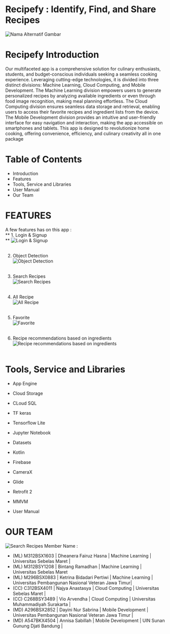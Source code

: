 # Recipefy : Identify, Find, and Share Recipes #

![Nama Alternatif Gambar](https://storage.googleapis.com/recipefy-407103.appspot.com/images/profile/1.png)

# Recipefy Introduction
Our multifaceted app is a comprehensive solution for culinary enthusiasts, students, and budget-conscious individuals seeking a seamless cooking experience. Leveraging cutting-edge technologies, it is divided into three distinct divisions: Machine Learning, Cloud Computing, and Mobile Development. The Machine Learning division empowers users to generate personalized recipes by analyzing available ingredients or even through food image recognition, making meal planning effortless. The Cloud Computing division ensures seamless data storage and retrieval, enabling users to access their favorite recipes and ingredient lists from the device. The Mobile Development division provides an intuitive and user-friendly interface for easy navigation and interaction, making the app accessible on smartphones and tablets. This app is designed to revolutionize home cooking, offering convenience, efficiency, and culinary creativity all in one package

# Table of Contents
  * Introduction
  * Features
  * Tools, Service and Libraries
  * User Manual
  * Our Team
  
# FEATURES
A few features has on this app : <br>
** 1. Login & Signup<br> **
![Login & Signup ](https://storage.googleapis.com/recipefy-407103.appspot.com/images/profile/login.png) <br><br>

2. Object Detection<br>
![Object Detection](https://storage.googleapis.com/recipefy-407103.appspot.com/images/profile/objectDetection.png) <br><br>

3. Search Recipes<br>
![Search Recipes](https://storage.googleapis.com/recipefy-407103.appspot.com/images/profile/search.png) <br><br>

4. All Recipe <br>
![All Recipe](https://storage.googleapis.com/recipefy-407103.appspot.com/images/profile/allrecipe.png) <br><br>

5. Favorite<br>
![Favorite](https://storage.googleapis.com/recipefy-407103.appspot.com/images/profile/favorite.png) <br><br>

6. Recipe recommendations based on ingredients<br>
![Recipe recommendations based on ingredients](https://storage.googleapis.com/recipefy-407103.appspot.com/images/profile/ingredients.png) <br><br>


# Tools, Service and Libraries
* App Engine
* Cloud Storage
* CLoud SQL
* TF keras
* Tensorflow Lite
* Jupyter Notebook
* Datasets
* Kotlin
* Firebase
* CameraX
* Glide
* Retrofit 2  
* MMVM

* User Manual

# OUR TEAM
![Search Recipes](https://storage.googleapis.com/recipefy-407103.appspot.com/images/profile/team.png)
Member Name :
* (ML) M312BSX1603 | Dheanera Fairuz Hasna | Machine Learning | Universitas Sebelas Maret |
* (ML) M312BSY1208 | Bintang Ramadhan | Machine Learning | Universitas Sebelas Maret 
* (ML) M296BSX0883 | Ketrina Bidadari Pertiwi | Machine Learning | Universitas Pembangunan Nasional Veteran Jawa Timur|
* (CC) C312BSX4011 | Najya Anastasya | Cloud Computing | Universitas Sebelas Maret |
* (CC) C268BSY3489 | Vio Arvendha | Cloud Computing | Universitas Muhammadiyah Surakarta |
* (MD) A296BSX2852 | Dayini Nur Sabrina | Mobile Development | Universitas Pembangunan Nasional Veteran Jawa Timur |
* (MD) A547BKX4504 | Annisa Sabillah | Mobile Development | UIN Sunan Gunung Djati Bandung |

